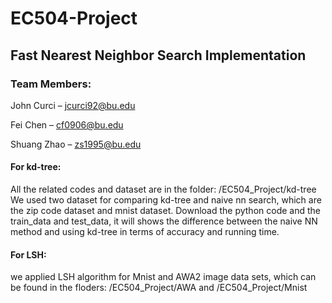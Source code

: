 # EC504-Project

## Fast Nearest Neighbor Search Implementation

### Team Members:

 John Curci – jcurci92@bu.edu
 
 Fei Chen – cf0906@bu.edu
 
 Shuang Zhao – zs1995@bu.edu


#### For kd-tree: 

All the related codes and dataset are in the folder: /EC504_Project/kd-tree
We used two dataset for comparing kd-tree and naive nn search, which are the zip code dataset and mnist dataset. Download the python code and the train_data and test_data, it will shows the difference between the naive NN method and using kd-tree in terms of accuracy and running time.

#### For LSH: 
we applied LSH algorithm for Mnist and AWA2 image data sets, which can be found in the floders: /EC504_Project/AWA and /EC504_Project/Mnist
